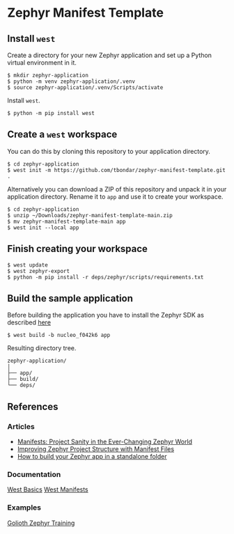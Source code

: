 # Zephyr Manifest Template

## Install `west`

Create a directory for your new Zephyr application and set up a Python virtual environment in it.
```
$ mkdir zephyr-application
$ python -m venv zephyr-application/.venv
$ source zephyr-application/.venv/Scripts/activate
```

Install `west`.
```
$ python -m pip install west
```

## Create a `west` workspace

You can do this by cloning this repository to your application directory.

```
$ cd zephyr-application
$ west init -m https://github.com/tbondar/zephyr-manifest-template.git .
```

Alternatively you can download a ZIP of this repository and unpack it in your application directory. Rename it to `app` and use it to create your workspace.

```
$ cd zephyr-application
$ unzip ~/Downloads/zephyr-manifest-template-main.zip
$ mv zephyr-manifest-template-main app
$ west init --local app
```

## Finish creating your workspace

```
$ west update
$ west zephyr-export
$ python -m pip install -r deps/zephyr/scripts/requirements.txt
```

## Build the sample application

Before building the application you have to install the Zephyr SDK as described [here](https://docs.zephyrproject.org/latest/develop/getting_started/index.html#install-the-zephyr-sdk)

```
$ west build -b nucleo_f042k6 app
```

Resulting directory tree.
```
zephyr-application/
│
├── app/
├── build/
└── deps/
```

## References

### Articles
- [Manifests: Project Sanity in the Ever-Changing Zephyr World](https://blog.golioth.io/manifests-project-sanity-in-the-ever-changing-zephyr-world/)
- [Improving Zephyr Project Structure with Manifest Files](https://blog.golioth.io/improving-zephyr-project-structure-with-manifest-files/)
- [How to build your Zephyr app in a standalone folder](https://blog.golioth.io/how-to-build-your-zephyr-app-in-a-standalone-folder/)

### Documentation
[West Basics](https://docs.zephyrproject.org/3.5.0/develop/west/basics.html)
[West Manifests](https://docs.zephyrproject.org/3.5.0/develop/west/manifest.html)

### Examples
[Golioth Zephyr Training](https://github.com/golioth/zephyr-training)
